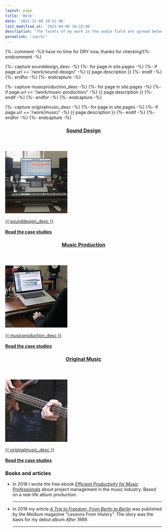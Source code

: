 ```yaml
---
layout: page
title: 'Work'
date: '2021-11-08 10:51:46'
last_modified_at: '2023-04-06 10:15:06'
description: 'The facets of my work in the audio field are spread between sound design and game audio, bass tracks, music production and original compositions.'
permalink: '/work/'
---
```

{%- comment -%}I have no time for DRY now, thanks for checking!{%- endcomment -%}

{%- capture sounddesign_desc -%}
{%- for page in site.pages -%}
  {%- if page.url == '/work/sound-design/' -%}
    {{ page.description }}
  {%- endif -%}
{%- endfor -%}
{%- endcapture -%}

{%- capture musicproduction_desc -%}
{%- for page in site.pages -%}
  {%- if page.url == '/work/music-production/' -%}
    {{ page.description }}
  {%- endif -%}
{%- endfor -%}
{%- endcapture -%}

{%- capture originalmusic_desc -%}
{%- for page in site.pages -%}
  {%- if page.url == '/work/music/' -%}
    {{ page.description }}
  {%- endif -%}
{%- endfor -%}
{%- endcapture -%}

<article>
  <a class="card-project_link" href="/work/sound-design/" title="Read the case studies about sound design">
    <header>
      <h3>Sound Design</h3>
    </header>
    <div class="card-project">
      <picture class="card-project_picture">
        <source srcset="/assets/images/minutes-to-midnight-studio.webp" type="image/webp">
        <source srcset="/assets/images/minutes-to-midnight-studio.jpg" type="image/jpeg">
        <img src="/assets/images/minutes-to-midnight-studio.jpg" alt="Thumbnail of the console video game Ruff Trigger" width="200" height="200">
      </picture>
      <p class="p-summary card-project_description">{{ sounddesign_desc }}<br><br><span><strong>Read the case studies</strong></span></p>
    </div>
  </a>
</article>

<article>
  <a class="card-project_link" href="/work/music-production/" title="Read the case studies about music production">
    <header>
      <h3>Music Production</h3>
    </header>
    <div class="card-project">
      <picture class="card-project_picture">
        <source srcset="/assets/images/minutes-to-midnight-in-studio-producing.webp" type="image/webp">
        <source srcset="/assets/images/minutes-to-midnight-in-studio-producing.jpg" type="image/jpeg">
        <img src="/assets/images/minutes-to-midnight-in-studio-producing.jpg" alt="Minutes to Midnight's studio" width="200" height="200">
      </picture>
      <p class="p-summary card-project_description">{{ musicproduction_desc }}<br><br><span><strong>Read the case studies</strong></span></p>
    </div>
  </a>
</article>

<article>
  <a class="card-project_link" href="/work/music/" title="Read the case studies about original music">
    <header>
      <h3>Original Music</h3>
    </header>
    <div class="card-project">
      <picture class="card-project_picture">
        <source srcset="/assets/images/minutes-to-midnight-playing-bass.webp" type="image/webp">
        <source srcset="/assets/images/minutes-to-midnight-playing-bass.jpg" type="image/jpeg">
        <img src="/assets/images/minutes-to-midnight-playing-bass.jpg" alt="" width="200" height="200">
      </picture>
      <p class="p-summary card-project_description">{{ originalmusic_desc }}<br><br><span><strong>Read the case studies</strong></span></p>
    </div>
  </a>
</article>

### Books and articles

- In 2018 I wrote the free ebook [_Efficient Productivity for Music Professionals_](/work/project-management/) about project management in the music industry. Based on a real-life album production.
  <hr>
- In 2019 my article [_A Trip to Freedom, From Berlin to Berlin_](/blog/after-1989-full-story/) was published by the Medium magazine "Lessons From History". The story was the basis for my debut album _After 1989_.
  <hr>
